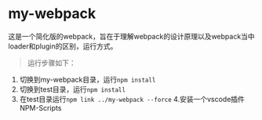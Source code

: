 # my-webpack
这是一个简化版的webpack，旨在于理解webpack的设计原理以及webpack当中
loader和plugin的区别，运行方式。<br>

> 运行步骤如下：
1. 切换到my-webpack目录，运行`npm install`
2. 切换到test目录，运行`npm install`
3. 在test目录运行`npm link ../my-webpack --force`
4.安装一个vscode插件NPM-Scripts
